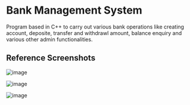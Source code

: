 # Bank Management System

Program based in C++ to carry out various bank operations like creating account, deposite, transfer and withdrawl amount, balance enquiry and various other admin functionalities.

## Reference Screenshots
![image](https://user-images.githubusercontent.com/77978729/144289267-825ef8b5-0860-424a-96cc-9d34abd7c51e.png)

![image](https://user-images.githubusercontent.com/77978729/144289860-7b79678e-f162-4808-838d-84453098a211.png)

![image](https://user-images.githubusercontent.com/77978729/144289940-2f79d42d-64d4-4748-beff-2cab4439d7f2.png)
